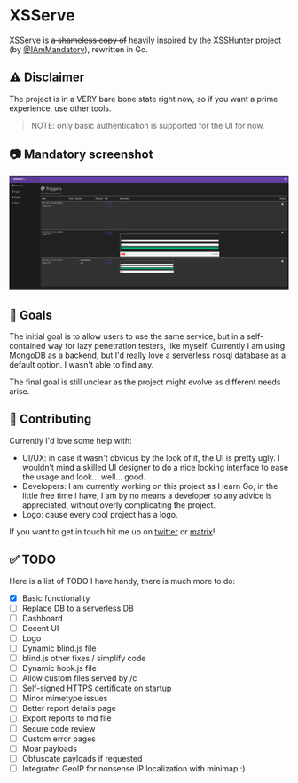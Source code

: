 # XSServe

XSServe is ~~a shameless copy of~~ heavily inspired by the [XSSHunter](https://xsshunter.com) project (by [@IAmMandatory](https://twitter.com/IAmMandatory)), rewritten in Go.

## ⚠ Disclaimer
The project is in a VERY bare bone state right now, so if you want a prime experience, use other tools.

> NOTE: only basic authentication is supported for the UI for now.

## 📷 Mandatory screenshot
![Mandatory screenshot](.images/mandatory.png)

## 🏁 Goals
The initial goal is to allow users to use the same service, but in a self-contained way for lazy penetration testers, like myself.
Currently I am using MongoDB as a backend, but I'd really love a serverless nosql database as a default option. I wasn't able to find any.

The final goal is still unclear as the project might evolve as different needs arise. 


## 👋 Contributing
Currently I'd love some help with:

- UI/UX: in case it wasn't obvious by the look of it, the UI is pretty ugly. I wouldn't mind a skilled UI designer to do a nice looking interface to ease the usage and look... well... good.
- Developers: I am currently working on this project as I learn Go, in the little free time I have, I am by no means a developer so any advice is appreciated, without overly complicating the project.
- Logo: cause every cool project has a logo.

If you want to get in touch hit me up on [twitter](https://twitter.com/thatsn0tmysite) or [matrix](https://matrix.to/#/@thatsn0tmysite:matrix.org)!

## ✅ TODO
Here is a list of TODO I have handy, there is much more to do:

- [x] Basic functionality
- [ ] Replace DB to a serverless DB
- [ ] Dashboard
- [ ] Decent UI 
- [ ] Logo
- [ ] Dynamic blind.js file
- [ ] blind.js other fixes / simplify code 
- [ ] Dynamic hook.js file
- [ ] Allow custom files served by /c 
- [ ] Self-signed HTTPS certificate on startup
- [ ] Minor mimetype issues
- [ ] Better report details page
- [ ] Export reports to md file
- [ ] Secure code review
- [ ] Custom error pages
- [ ] Moar payloads
- [ ] Obfuscate payloads if requested
- [ ] Integrated GeoIP for nonsense IP localization with minimap :)
